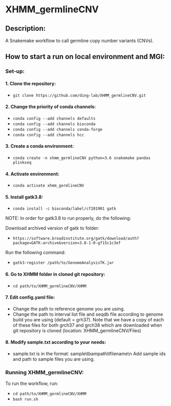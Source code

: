 # XHMM_germlineCNV

## Description:
A Snakemake workflow to call germline copy number variants (CNVs).

## How to start a run on local environment and MGI:

### Set-up:

#### 1. Clone the repository: 
- `git clone https://github.com/ding-lab/XHMM_germlineCNV.git`

#### 2. Change the priority of conda channels:

- `conda config --add channels defaults`
- `conda config --add channels bioconda`
- `conda config --add channels conda-forge`
- `conda config --add channels hcc`

#### 3. Create a conda environment: 
- `conda create -n xhmm_germlineCNV python=3.6 snakemake pandas plinkseq`

#### 4. Activate environment:
- `conda activate xhmm_germlineCNV`

#### 5. Install gatk3.8:
- `conda install -c bioconda/label/cf201901 gatk`

NOTE: In order for gatk3.8 to run properly, do the following:

Download archived version of gatk to folder:
- `https://software.broadinstitute.org/gatk/download/auth?package=GATK-archive&version=3.8-1-0-gf15c1c3ef`

Run the following command:
- `gatk3-register /path/to/GenomeAnalysisTK.jar`

#### 6. Go to XHMM folder in cloned git repository:
- `cd path/to/XHMM_germlineCNV/XHMM`

#### 7. Edit config.yaml file:
- Change the path to reference genome you are using.
- Change the path to interval list file and seqdb file according to genome build you are using (default = grh37).
    Note that we have a copy of each of these files for both grch37 and grch38 which are downloaded when git repository is cloned (location: XHMM_germlineCNV/Files)

#### 8. Modify sample.txt according to your needs:
- sample.txt is in the format: sample\tbampath\tfilename\n
Add sample ids and path to sample files you are using.


### Running XHMM_germlineCNV:

To run the workflow, run:

- `cd path/to/XHMM_germlineCNV/XHMM`
- `bash run.sh`
